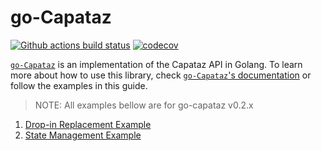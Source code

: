 # go-Capataz

[![Github actions build status](https://github.com/capatazlib/go-capataz/workflows/Tests/badge.svg)](https://github.com/capatazlib/go-capataz/workflows/Tests)
[![codecov](https://codecov.io/gh/capatazlib/go-capataz/branch/master/graph/badge.svg)](https://codecov.io/gh/capatazlib/go-capataz)

[`go-Capataz`](https://github.com/capatazlib/go-capataz) is an implementation of
the Capataz API in Golang. To learn more about how to use this library, check
[`go-Capataz`'s
documentation](https://pkg.go.dev/github.com/capatazlib/go-capataz@v0.2.0/cap)
or follow the examples in this guide.

> NOTE: All examples bellow are for go-capataz v0.2.x

1. [Drop-in Replacement Example](./golang/example_1.md)
1. [State Management Example](./golang/example_2.md)
